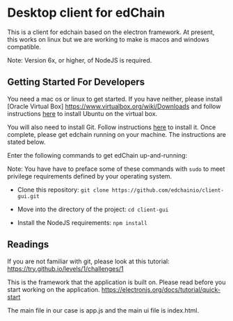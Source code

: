 # Desktop client for edChain

This is a client for edchain based on the electron framework. At present, this works on linux but we are working to make is macos and windows compatible. 

Note: Version 6x, or higher, of NodeJS is required.

## Getting Started For Developers

You need a mac os or linux to get started. If you have neither, please install [Oracle Virtual Box] https://www.virtualbox.org/wiki/Downloads and follow instructions [here](https://www.lifewire.com/run-ubuntu-within-windows-virtualbox-2202098) to install Ubuntu on the virtual box. 

You will also need to install Git. Follow instructions [here](https://git-scm.com/book/en/v2/Getting-Started-Installing-Git) to install it. Once complete, please get edchain running on your machine. The instructions are stated below.


Enter the following commands to get edChain up-and-running:

Note: You have have to preface some of these commands with `sudo` to meet privilege requirements defined by your operating system.

* Clone this repository:
`git clone https://github.com/edchainio/client-gui.git`

* Move into the directory of the project:
`cd client-gui`

* Install the NodeJS requirements:
`npm install`

## Readings
If you are not familiar with git, please look at this tutorial: https://try.github.io/levels/1/challenges/1

This is the framework that the application is built on. Please read before you start working on the application. 
https://electronjs.org/docs/tutorial/quick-start

The main file in our case is app.js and the main ui file is index.html.



